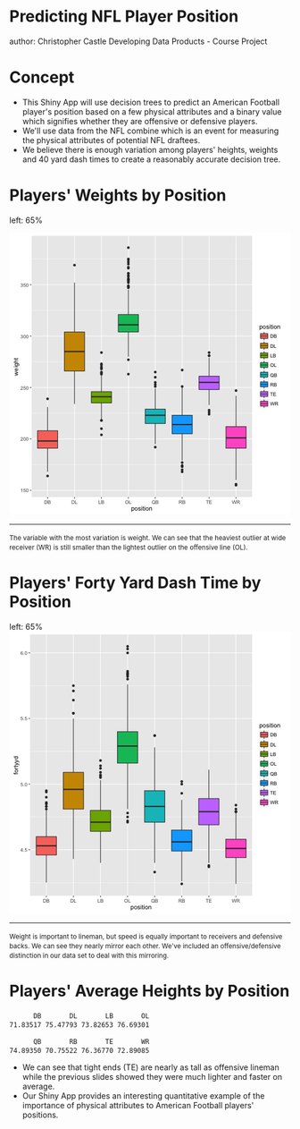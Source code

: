 Predicting NFL Player Position
========================================================
author: Christopher Castle
Developing Data Products - Course Project

Concept
========================================================

- This Shiny App will use decision trees to predict an American Football player's position based on a few physical attributes and a binary value which signifies whether they are offensive or defensive players. 
- We'll use data from the NFL combine which is an event for measuring the physical attributes of potential NFL draftees. 
- We believe there is enough variation among players' heights, weights and 40 yard dash times to create a reasonably accurate decision tree. 



Players' Weights by Position
========================================================
left: 65%

![plot of chunk unnamed-chunk-1](DDP-proj-NFL-figure/unnamed-chunk-1-1.png)
***
<small>The variable with the most variation is weight. We can see that the heaviest outlier at wide receiver (WR) is still smaller than the lightest outlier on the offensive line (OL).</small>

Players' Forty Yard Dash Time by Position
===============================
left: 65%
![plot of chunk unnamed-chunk-2](DDP-proj-NFL-figure/unnamed-chunk-2-1.png)
***
<small>Weight is important to lineman, but speed is equally important to receivers and defensive backs. We can see they nearly mirror each other. We've included an offensive/defensive distinction in our data set to deal with this mirroring. </small>

Players' Average Heights by Position
========================================================


```
      DB       DL       LB       OL 
71.83517 75.47793 73.82653 76.69301 
```

```
      QB       RB       TE       WR 
74.89350 70.75522 76.36770 72.89085 
```
- We can see that tight ends (TE) are nearly as tall as offensive lineman while the previous slides showed they were much lighter and faster on average. 
- Our Shiny App provides an interesting quantitative example of the importance of physical attributes to American Football players' positions.
